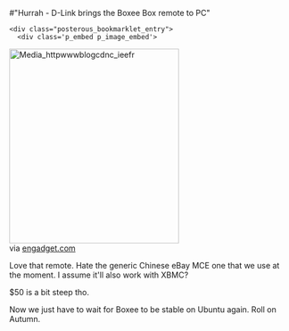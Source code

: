 #"Hurrah - D-Link brings the Boxee Box remote to PC"


    <div class="posterous_bookmarklet_entry">
      <div class='p_embed p_image_embed'>
<img alt="Media_httpwwwblogcdnc_ieefr" height="349" src="http://getfile4.posterous.com/getfile/files.posterous.com/conoroneill/moorcjgsgintmssctfrAipsDcFCCHtIomlxvAwiHaHoICBHdFHxtikGCmmEx/media_httpwwwblogcdnc_iEEFr.jpg.scaled500.jpg" width="304" />
</div>


<div class="posterous_quote_citation">via <a href="http://www.engadget.com/2011/07/06/d-link-brings-the-boxee-box-remote-to-pc-mac-users/">engadget.com</a></div>
    <p>Love that remote. Hate the generic Chinese eBay MCE one that we use at the moment. I assume it'll also work with XBMC?
</p><p>$50 is a bit steep tho.
</p><p>Now we just have to wait for Boxee to be stable on Ubuntu again. Roll on Autumn.</p></div>
  